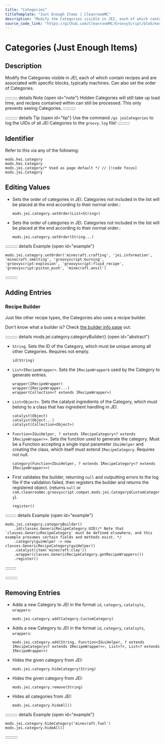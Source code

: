 ```yaml
---
title: "Categories"
titleTemplate: "Just Enough Items | CleanroomMC"
description: "Modify the Categories visible in JEI, each of which contain recipes and are associated with specific blocks, typically machines. Can also set the order of Categories."
source_code_link: "https://github.com/CleanroomMC/GroovyScript/blob/master/src/main/java/com/cleanroommc/groovyscript/compat/mods/jei/Category.java"
---
```


# Categories (Just Enough Items)

## Description

Modify the Categories visible in JEI, each of which contain recipes and are associated with specific blocks, typically machines. Can also set the order of Categories.

:::::::::: details Note {open id="note"}
Hidden Categories will still take up load time, and recipes contained within can still be processed. This only prevents seeing Categories.
::::::::::

:::::::::: details Tip {open id="tip"}
Use the command `/gs jeiCategories` to log the UIDs of all JEI Categories to the `groovy.log` file!
::::::::::

## Identifier

Refer to this via any of the following:

```groovy:no-line-numbers {3}
mods.hei.category
mods.hei.Category
mods.jei.category/* Used as page default */ // [!code focus]
mods.jei.Category
```


## Editing Values

- Sets the order of categories in JEI. Categories not included in the list will be placed at the end according to their normal order.:

    ```groovy:no-line-numbers
    mods.jei.category.setOrder(List<String>)
    ```

- Sets the order of categories in JEI. Categories not included in the list will be placed at the end according to their normal order.:

    ```groovy:no-line-numbers
    mods.jei.category.setOrder(String...)
    ```

:::::::::: details Example {open id="example"}
```groovy:no-line-numbers
mods.jei.category.setOrder('minecraft.crafting', 'jei.information', 'minecraft.smelting', 'groovyscript:burning', 'groovyscript:explosion', 'groovyscript:fluid_recipe', 'groovyscript:piston_push', 'minecraft.anvil')
```

::::::::::

## Adding Entries

### Recipe Builder

Just like other recipe types, the Categories also uses a recipe builder.

Don't know what a builder is? Check [the builder info page](../../getting_started/builder.md) out.

:::::::::: details mods.jei.category.categoryBuilder() {open id="abstract"}
- `String`. Sets the ID of the Category, which must be unique among all other Categories. Requires not empty.

    ```groovy:no-line-numbers
    id(String)
    ```

- `List<IRecipeWrapper>`. Sets the `IRecipeWrapper`s used by the Category to generate entries.

    ```groovy:no-line-numbers
    wrapper(IRecipeWrapper)
    wrapper(IRecipeWrapper...)
    wrapper(Collection<? extends IRecipeWrapper>)
    ```

- `List<Object>`. Sets the catalyst ingredients of the Category, which must belong to a class that has ingredient handling in JEI.

    ```groovy:no-line-numbers
    catalyst(Object)
    catalyst(Object...)
    catalyst(Collection<Object>)
    ```

- `Function<IGuiHelper, ? extends IRecipeCategory<? extends IRecipeWrapper>>`. Sets the function used to generate the category. Must be a Function accepting a single input parameter `IGuiHelper` and creating the class, which itself must extend `IRecipeCategory`. Requires not null.

    ```groovy:no-line-numbers
    category(Function<IGuiHelper, ? extends IRecipeCategory<? extends IRecipeWrapper>>)
    ```

- First validates the builder, returning `null` and outputting errors to the log file if the validation failed, then registers the builder and returns the registered object. (returns `null` or `com.cleanroommc.groovyscript.compat.mods.jei.Category$CustomCategory`).

    ```groovy:no-line-numbers
    register()
    ```

::::::::: details Example {open id="example"}
```groovy:no-line-numbers
mods.jei.category.categoryBuilder()
    .id(classes.GenericRecipeCategory.UID)/* Note that `classes.GenericRecipeCategory` must be defined elsewhere, and this example presumes certain fields and methods exist. */
    .category(guiHelper -> new classes.GenericRecipeCategory(guiHelper))
    .catalyst(item('minecraft:clay'))
    .wrapper(classes.GenericRecipeCategory.getRecipeWrappers())
    .register()
```


:::::::::

::::::::::

## Removing Entries

- Adds a new Category to JEI in the format `id`, `category`, `catalsyts`, `wrappers`:

    ```groovy:no-line-numbers
    mods.jei.category.add(Category.CustomCategory)
    ```

- Adds a new Category to JEI in the format `id`, `category`, `catalsyts`, `wrappers`:

    ```groovy:no-line-numbers
    mods.jei.category.add(String, Function<IGuiHelper, ? extends IRecipeCategory<? extends IRecipeWrapper>>, List<?>, List<? extends IRecipeWrapper>)
    ```

- Hides the given category from JEI:

    ```groovy:no-line-numbers
    mods.jei.category.hideCategory(String)
    ```

- Hides the given category from JEI:

    ```groovy:no-line-numbers
    mods.jei.category.remove(String)
    ```

- Hides all categories from JEI:

    ```groovy:no-line-numbers
    mods.jei.category.hideAll()
    ```

:::::::::: details Example {open id="example"}
```groovy:no-line-numbers
mods.jei.category.hideCategory('minecraft.fuel')
mods.jei.category.hideAll()
```

::::::::::

